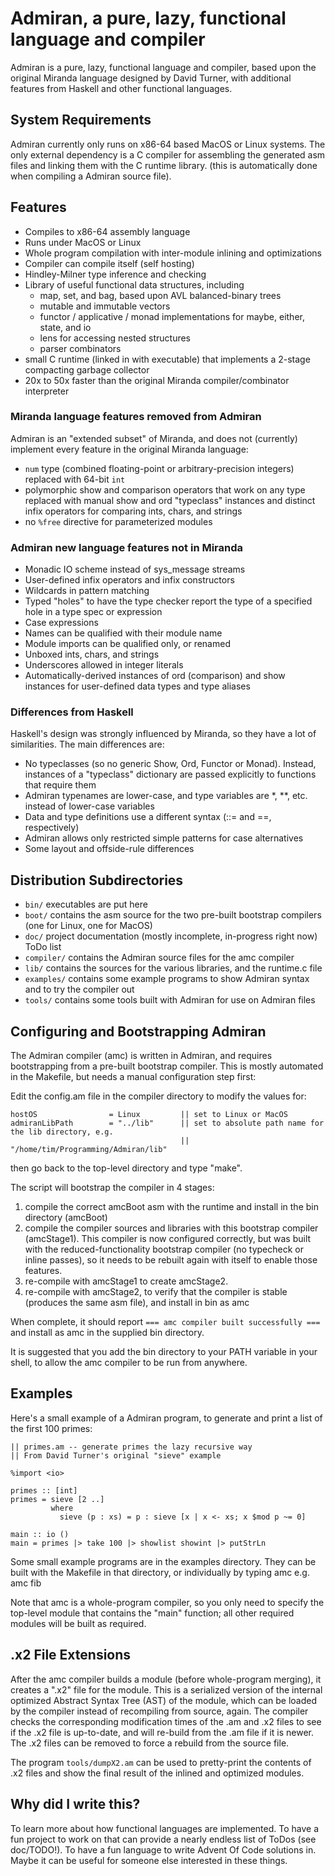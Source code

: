 # Admiran, a pure, lazy, functional language and compiler

Admiran is a pure, lazy, functional language and compiler, based upon the
original Miranda language designed by David Turner, with additional features
from Haskell and other functional languages.

## System Requirements

Admiran currently only runs on x86-64 based MacOS or Linux systems.  The only external dependency
is a C compiler for assembling the generated asm files and linking them with the C runtime library.
(this is automatically done when compiling a Admiran source file).

## Features

* Compiles to x86-64 assembly language
* Runs under MacOS or Linux
* Whole program compilation with inter-module inlining and optimizations
* Compiler can compile itself (self hosting)
* Hindley-Milner type inference and checking
* Library of useful functional data structures, including
  - map, set, and bag, based upon AVL balanced-binary trees
  - mutable and immutable vectors
  - functor / applicative / monad implementations for maybe, either, state, and io
  - lens for accessing nested structures
  - parser combinators
* small C runtime (linked in with executable) that implements a 2-stage compacting garbage collector
* 20x to 50x faster than the original Miranda compiler/combinator interpreter

### Miranda language features removed from Admiran

Admiran is an "extended subset" of Miranda, and does not (currently) implement every feature
in the original Miranda language:
* `num` type (combined floating-point or arbitrary-precision integers) replaced with 64-bit `int`
* polymorphic show and comparison operators that work on any type replaced with manual show and
  ord "typeclass" instances and distinct infix operators for comparing ints, chars, and strings
* no `%free` directive for parameterized modules

### Admiran new language features not in Miranda

* Monadic IO scheme instead of sys_message streams
* User-defined infix operators and infix constructors
* Wildcards in pattern matching
* Typed "holes" to have the type checker report the type of a specified hole in a type spec
or expression
* Case expressions
* Names can be qualified with their module name
* Module imports can be qualified only, or renamed
* Unboxed ints, chars, and strings
* Underscores allowed in integer literals
* Automatically-derived instances of ord (comparison) and show instances for user-defined
  data types and type aliases

### Differences from Haskell

Haskell's design was strongly influenced by Miranda, so they have a lot of similarities.
The main differences are:
* No typeclasses (so no generic Show, Ord, Functor or Monad). Instead, instances
  of a "typeclass" dictionary are passed explicitly to functions that require them
* Admiran typenames are lower-case, and type variables are *, **, etc. instead of lower-case variables
* Data and type definitions use a different syntax (::= and ==, respectively)
* Admiran allows only restricted simple patterns for case alternatives
* Some layout and offside-rule differences

## Distribution Subdirectories

* `bin/` executables are put here
* `boot/` contains the asm source for the two pre-built bootstrap compilers (one for Linux, one for MacOS)
* `doc/` project documentation (mostly incomplete, in-progress right now)  ToDo list
* `compiler/` contains the Admiran source files for the amc compiler
* `lib/` contains the sources for the various libraries, and the runtime.c file
* `examples/` contains some example programs to show Admiran syntax and to try the compiler out
* `tools/` contains some tools built with Admiran for use on Admiran files

## Configuring and Bootstrapping Admiran

The Admiran compiler (amc) is written in Admiran, and requires bootstrapping from a pre-built
bootstrap compiler.  This is mostly automated in the Makefile, but needs a manual configuration step first:

Edit the config.am file in the compiler directory to modify the values for:

    hostOS                = Linux         || set to Linux or MacOS
    admiranLibPath        = "../lib"      || set to absolute path name for the lib directory, e.g.
                                          || "/home/tim/Programming/Admiran/lib"

then go back to the top-level directory and type "make".

The script will bootstrap the compiler in 4 stages:
1. compile the correct amcBoot asm with the runtime and install in the bin directory (amcBoot)
2. compile the compiler sources and libraries with this bootstrap compiler (amcStage1). This compiler
   is now configured correctly, but was built with the reduced-functionality bootstrap compiler (no
   typecheck or inline passes), so it needs to be rebuilt again with itself to enable those features.
3. re-compile with amcStage1 to create amcStage2.
4. re-compile with amcStage2, to verify that the compiler is stable (produces the same asm file), and install in bin as amc

When complete, it should report
`=== amc compiler built successfully ===`
and install as amc in the supplied bin directory.

It is suggested that you add the bin directory to your PATH variable in your shell, to allow the amc compiler to be run from anywhere.

## Examples

Here's a small example of a Admiran program, to generate and print a list of the first 100 primes:

    || primes.am -- generate primes the lazy recursive way
    || From David Turner's original "sieve" example
    
    %import <io>
    
    primes :: [int]
    primes = sieve [2 ..]
             where
               sieve (p : xs) = p : sieve [x | x <- xs; x $mod p ~= 0]
    
    main :: io ()
    main = primes |> take 100 |> showlist showint |> putStrLn

Some small example programs are in the examples directory.  They can be built with the Makefile in that directory, or individually
by typing amc <module name> e.g. amc fib

Note that amc is a whole-program compiler, so you only need to specify the top-level module that contains the "main" function;
all other required modules will be built as required.

## .x2 File Extensions

After the amc compiler builds a module (before whole-program merging), it creates a ".x2" file for the module.  This is
a serialized version of the internal optimized Abstract Syntax Tree (AST) of the module, which can be loaded by the compiler
instead of recompiling from source, again.  The compiler checks the corresponding modification times of the .am and .x2 files
to see if the .x2 file is up-to-date, and will re-build from the .am file if it is newer.  The .x2 files can be removed to
force a rebuild from the source file.

The program `tools/dumpX2.am` can be used to pretty-print the contents of .x2 files and show the final result of
the inlined and optimized modules.

## Why did I write this?

To learn more about how functional languages are implemented.  To have a fun project to work on that can provide
a nearly endless list of ToDos (see doc/TODO!).  To have a fun language to write Advent Of Code solutions in.  Maybe
it can be useful for someone else interested in these things.
